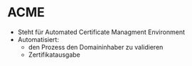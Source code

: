 # ACME

- Steht für Automated Certificate Managment Environment
- Automatisiert:
  + den Prozess den Domaininhaber zu validieren
  + Zertifikatausgabe

